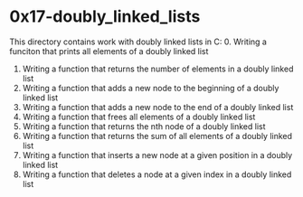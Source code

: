 # 0x17-doubly_linked_lists
This directory contains work with doubly linked lists in C:
0. Writing a funciton that prints all elements of a doubly linked list
1. Writing a function that returns the number of elements in a doubly linked list
2. Writing a function that adds a new node to the beginning of a doubly linked list
3. Writing a function that adds a new node to the end of a doubly linked list
4. Writing a function that frees all elements of a doubly linked list
5. Writing a function that returns the nth node of a doubly linked list
6. Writing a function that returns the sum of all elements of a doubly linked list
7. Writing a function that inserts a new node at a given position in a doubly linked list
8. Writing a function that deletes a node at a given index in a doubly linked list
